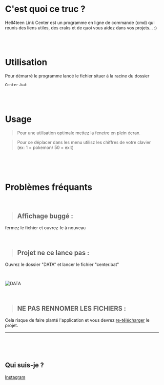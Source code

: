 # C'est quoi ce truc ?
Hell4teen Link Center est un programme en ligne de commande (cmd) qui reunis des liens utiles, des craks et de quoi vous aidez dans vos projets... :) 

<br>
<br>

# Utilisation

Pour démarré le programme lancé le fichier situer à la racine du dossier

```bash
Center.bat
```
<br>
<br>

# Usage


>Pour une utilisation optimale mettez la fenetre en plein écran.

>Pour ce déplacer dans les menu utilisz les chiffres de votre clavier (ex: 1 = pokemon/ 50 = exit)

<br>
<br>
<br>



 # Problèmes fréquants
 
 <br>


> ## Affichage buggé :

 fermez le fichier et ouvrez-le à nouveau


 <br>

  > ## Projet ne ce lance pas :

Ouvrez le dossier "DATA" et lancer le fichier "center.bat"

<br>

![DATA](/DATA/Img/data.png)

 
 <br>


 >## NE PAS RENNOMER LES FICHIERS :

 Cela risque de faire planté l'application et vous devrez [re-télécharger](/DATA/lientelechargement.txt) le projet.




 

---
<br>
<br>
<br>

## Qui suis-je ?

[Instagram](https://www.instagram.com/diego.bbn/?hl=fr)